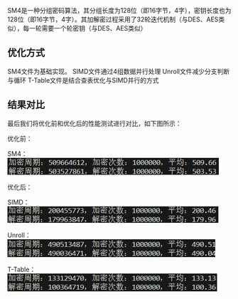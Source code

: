 SM4是一种分组密码算法，其分组长度为128位（即16字节，4字），密钥长度也为128位（即16字节，4字）。其加解密过程采用了32轮迭代机制（与DES、AES类似），每一轮需要一个轮密钥（与DES、AES类似）

## 优化方式
SM4文件为基础实现。
SIMD文件通过4组数据并行处理
Unroll文件减少分支判断与循环
T-Table文件是结合查表优化与SIMD并行的方式

## 结果对比

最后我们将优化前和优化后的性能测试进行对比，如下图所示：

优化前：

SM4：
![image](SM4.png)

优化后：

SIMD：
![image](SIMD.png)

Unroll：
![image](Unroll.png)

T-Table：
![image](T-Table.png)


